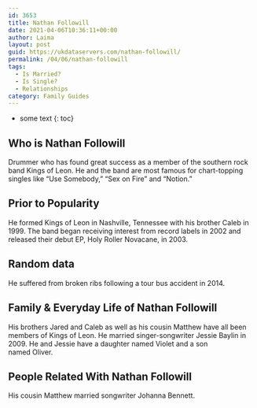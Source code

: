 ```yaml
---
id: 3653
title: Nathan Followill
date: 2021-04-06T10:36:11+00:00
author: Laima
layout: post
guid: https://ukdataservers.com/nathan-followill/
permalink: /04/06/nathan-followill
tags:
  - Is Married?
  - Is Single?
  - Relationships
category: Family Guides
---
```


* some text
{: toc}


## Who is Nathan Followill
                  
                  
                  
Drummer who has found great success as a member of the southern rock band Kings of Leon. He and the band are most famous for chart-topping singles like &#8220;Use Somebody,&#8221; &#8220;Sex on Fire&#8221; and &#8220;Notion.&#8221; 
                  
              
            
              
            
                
                
                
## Prior to Popularity
                  
                  
                  
He formed Kings of Leon in Nashville, Tennessee with his brother Caleb in 1999. The band began receiving interest from record labels in 2002 and released their debut EP, Holy Roller Novacane, in 2003. 
                  
              
            
              
            
                
                
                
## Random data
                  
                  
                  
He suffered from broken ribs following a tour bus accident in 2014. 
                  
              
            
              
            
                
                
                
## Family & Everyday Life of Nathan Followill
                  
                  
                  
His brothers Jared and Caleb as well as his cousin Matthew have all been members of Kings of Leon. He married singer-songwriter Jessie Baylin in 2009. He and Jessie have a daughter named Violet and a son named Oliver. 
                  
              
            
              
            
                
                
                
## People Related With Nathan Followill
                  
                  
                  
His cousin Matthew married songwriter Johanna Bennett. 
                  
              
            
              
            
                
              
            
              
              
            
            
              
            
          
          
          